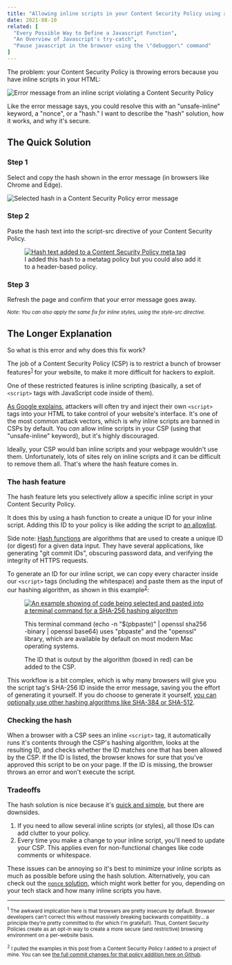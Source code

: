```yaml
---
title: "Allowing inline scripts in your Content Security Policy using a hash"
date: 2021-08-10
related: [
  "Every Possible Way to Define a Javascript Function",
  "An Overview of Javascript's try-catch",
  "Pause javascript in the browser using the \"debugger\" command"
]
---
```


The problem: your Content Security Policy is throwing errors because you have inline scripts in your HTML:

![Error message from an inline script violating a Content Security Policy]({{site.url}}/assets/images/csp-error-message.png)

Like the error message says, you could resolve this with an "unsafe-inline" keyword, a "nonce", or a "hash." I want to describe the "hash" solution, how it works, and why it's secure.

## The Quick Solution

### Step 1

Select and copy the hash shown in the error message (in browsers like Chrome and Edge).

![Selected hash in a Content Security Policy error message]({{site.url}}/assets/images/csp-error-message-highlighted.png)

### Step 2

Paste the hash text into the script-src directive of your Content Security Policy.

<figure class="center">
  <a href="{{site.url}}/assets/images/csp-hash-added.png" target="_blank">
    <img src="{{site.url}}/assets/images/csp-hash-added.png" alt="Hash text added to a Content Security Policy meta tag" />
  </a>
  <figcaption>I added this hash to a metatag policy but you could also add it to a header-based policy.</figcaption>
</figure>

### Step 3

Refresh the page and confirm that your error message goes away.

<small><em>Note: You can also apply the same fix for inline styles, using the style-src directive.</em></small>


## The Longer Explanation

So what is this error and why does this fix work?

The job of a Content Security Policy (CSP) is to restrict a bunch of browser features<sup><a href="#footnotes">1</a></sup> for your website, to make it more difficult for hackers to exploit.

One of these restricted features is inline scripting (basically, a set of `<script>` tags with JavaScript code inside of them).

[As Google explains](https://developers.google.com/web/fundamentals/security/csp), attackers will often try and inject their own `<script>` tags into your HTML to take control of your website's interface. It's one of the most common attack vectors, which is why inline scripts are banned in CSPs by default. You *can* allow inline scripts in your CSP (using that "unsafe-inline" keyword), but it's highly discouraged.

Ideally, your CSP would ban inline scripts and your webpage wouldn't use them. Unfortunately, lots of sites rely on inline scripts and it can be difficult to remove them all. That's where the hash feature comes in.

### The hash feature

The hash feature lets you selectively allow a specific inline script in your Content Security Policy.

It does this by using a hash function to create a unique ID for your inline script. Adding this ID to your policy is like adding the script to [an allowlist](https://en.wikipedia.org/wiki/Whitelisting).

<div class="side-note">
  Side note: <a href="https://en.wikipedia.org/wiki/Cryptographic_hash_function" target="_blank">Hash functions</a> are algorithms that are used to create a unique ID (or digest) for a given data input. They have several applications, like generating "git commit IDs", obscuring password data, and verifying the integrity of HTTPS requests.
</div>

To generate an ID for our inline script, we can copy every character inside our `<script>` tags (including the whitespace) and paste them as the input of our hashing algorithm, as shown in this example<sup><a href="#footnotes">2</a></sup>:

<figure class="center">
  <a href="{{site.url}}/assets/images/csp-hash-instructions.png" target="_blank"><img src="{{site.url}}/assets/images/csp-hash-instructions.png" alt="An example showing of code being selected and pasted into a terminal command for a SHA-256 hashing algorithm" /></a>
  <figcaption>
    <p>This terminal command (echo -n "$(pbpaste)" | openssl sha256 -binary | openssl base64) uses "pbpaste" and the "openssl" library, which are available by default on most modern Mac operating systems.</p>
    <p>The ID that is output by the algorithm (boxed in red) can be added to the CSP.</p>
  </figcaption>
</figure>

This workflow is a bit complex, which is why many browsers will give you the script tag's SHA-256 ID inside the error message, saving you the effort of generating it yourself. If you do choose to generate it yourself, [you can optionally use other hashing algorithms like SHA-384 or SHA-512](https://www.w3.org/TR/CSP2/#source-list-valid-hashes).

### Checking the hash

When a browser with a CSP sees an inline `<script>` tag, it automatically runs it's contents through the CSP's hashing algorithm, looks at the resulting ID, and checks whether the ID matches one that has been allowed by the CSP. If the ID is listed, the browser knows for sure that you've approved this script to be on your page. If the ID is missing, the browser throws an error and won't execute the script.

### Tradeoffs

The hash solution is nice because it's [quick and simple](#the-quick-solution), but there are downsides.

1. If you need to allow several inline scripts (or styles), all those IDs can add clutter to your policy.
2. Every time you make a change to your inline script, you'll need to update your CSP. This applies even for non-functional changes like code comments or whitespace.

These issues can be annoying so it's best to minimize your inline scripts as much as possible before using the hash solution. Alternatively, you can check out the [`nonce` solution](https://content-security-policy.com/nonce/), which might work better for you, depending on your tech stack and how many inline scripts you have.

***

<p id="footnotes">
  <small><sup>1</sup> The awkward implication here is that browsers are pretty insecure by default. Browser developers can't correct this without massively breaking backwards compatibility… a principle they're pretty committed to (for which I'm grateful!). Thus, Content Security Policies create as an opt-in way to create a more secure (and restrictive) browsing environment on a per-website basis.</small>
</p>

<p>
  <small><sup>2</sup> I pulled the examples in this post from a Content Security Policy I added to a project of mine. You can see <a href="https://github.com/bryanbraun/checkboxland/commit/b351b48f9ccf93bc65dc706d5ce89be0464f2b9b" target="_blank">the full commit changes for that policy addition here on Github</a>.</small>
</p>

